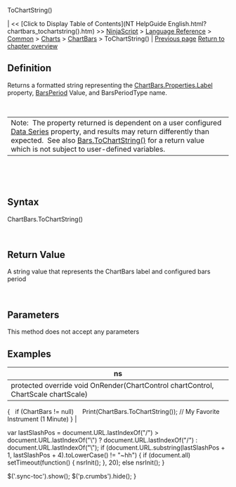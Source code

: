 ﻿










 


ToChartString()







| &lt;&lt; [Click to Display Table of Contents](NT HelpGuide English.html?chartbars_tochartstring().htm) &gt;&gt;
 [NinjaScript](ninjascript.htm) &gt; [Language Reference](language_reference_wip.htm) &gt; [Common](common.htm) &gt; [Charts](chart.htm) &gt; [ChartBars](chartbars.htm) &gt;
ToChartString() | [Previous page](chartbars_properties.htm)
[Return to chapter overview](chartbars.htm)










Definition
----------


Returns a formatted string representing the [ChartBars.Properties.Label](chartbars_properties.htm) property, [BarsPeriod](barsperiod.htm) Value, and BarsPeriodType name.


 




|  |
| --- |
| Note:  The property returned is dependent on a user configured [Data Series](working_with_price_data.htm) property, and results may return differently than expected.  See also [Bars.ToChartString()](tochartstring.htm) for a return value which is not subject to user-defined variables. |



 


 


Syntax
------


ChartBars.ToChartString()


 


Return Value
------------


A string value that represents the ChartBars label and configured bars period


 


Parameters
----------


This method does not accept any parameters



Examples
--------




| ns |
| --- |
| protected override void OnRender(ChartControl chartControl, ChartScale chartScale)
{
   if (ChartBars != null)
     Print(ChartBars.ToChartString()); // My Favorite Instrument (1 Minute)
} |






 
 var lastSlashPos = document.URL.lastIndexOf("/") &gt; document.URL.lastIndexOf("\\") ? document.URL.lastIndexOf("/") : document.URL.lastIndexOf("\\");
 if (document.URL.substring(lastSlashPos + 1, lastSlashPos + 4).toLowerCase() != "~hh") {
 if (document.all) setTimeout(function() {
 nsrInit();
 }, 20);
 else nsrInit();
 }
 
 
 $('.sync-toc').show();
 $('p.crumbs').hide();
 }
 
 
 



